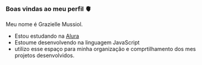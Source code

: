### Boas vindas ao meu perfil 🫀

Meu nome é Grazielle Mussiol.

- Estou estudando na [Alura](https://www.alura.com.br)
- Estoume desenvolvendo na linguagem JavaScript
- utilizo esse espaço para minha organização e comprtilhamento dos mes projetos desenvolvidos.
